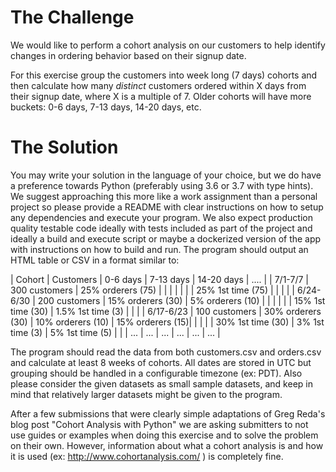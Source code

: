 # The Challenge
 
We would like to perform a cohort analysis on our customers to help identify changes in ordering behavior based on their signup date.
 
For this exercise group the customers into week long (7 days) cohorts and then calculate how many *distinct* customers ordered within X days from their signup date, where X is a multiple of 7. Older cohorts will have more buckets: 0-6 days, 7-13 days, 14-20 days, etc.
 
# The Solution
 
You may write your solution in the language of your choice, but we do have a preference towards Python (preferably using 3.6 or 3.7 with type hints). We suggest approaching this more like a work assignment than a personal project so please provide a README with clear instructions on how to setup any dependencies and execute your program. We also expect production quality testable code ideally with tests included as part of the project and ideally a build and execute script or maybe a dockerized version of the app with instructions on how to build and run. The program should output an HTML table or CSV in a format similar to:
 
| Cohort      | Customers     | 0-6 days          | 7-13 days         | 14-20 days       | ....       |
| 7/1-7/7     | 300 customers | 25% orderers (75) |                   |                  |            |
|             |               | 25% 1st time (75) |                   |                  |            |
| 6/24-6/30   | 200 customers | 15% orderers (30) | 5% orderers (10)  |                  |            |
|             |               | 15% 1st time (30) | 1.5% 1st time (3) |                  |            | 
| 6/17-6/23   | 100 customers | 30% orderers (30) | 10% orderers (10) | 15% orderers (15)|            |
|             |               | 30% 1st time (30) | 3% 1st time (3)   | 5% 1st time (5)  |            |
| ...         | ...           | ...               | ...               | ...              | ...        |
 
The program should read the data from both customers.csv and orders.csv and calculate at least 8 weeks of cohorts. All dates are stored in UTC but grouping should be handled in a configurable timezone (ex: PDT). Also please consider the given datasets as small sample datasets, and keep in mind that relatively larger datasets might be given to the program.
 
After a few submissions that were clearly simple adaptations of Greg Reda's blog post "Cohort Analysis with Python" we are asking submitters to not use guides or examples when doing this exercise and to solve the problem on their own. However, information about what a cohort analysis is and how it is used (ex: http://www.cohortanalysis.com/ ) is completely fine.
